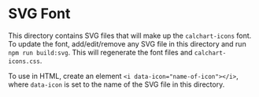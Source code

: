 # SVG Font

This directory contains SVG files that will make up the `calchart-icons`
font. To update the font, add/edit/remove any SVG file in this directory
and run `npm run build:svg`. This will regenerate the font files and
`calchart-icons.css`.

To use in HTML, create an element `<i data-icon="name-of-icon"></i>`,
where `data-icon` is set to the name of the SVG file in this directory.
